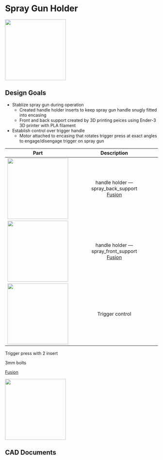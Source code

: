 # Spray Gun Holder
<img src="https://i.imgur.com/Dsu4iA6.jpg" width="200">

## Design Goals
* Stablize spray gun during operation
  * Created handle holder inserts to keep spray gun handle snugly fitted into encasing
  * Front and back support created by 3D printing peices using Ender-3 3D printer with PLA filament
* Establish control over trigger handle
  * Motor attached to encasing that rotates trigger press at exact angles to engage/disengage trigger on spray gun

| Part | Description |
| :--: | :--: |
<img src="https://imgur.com/gK6uO00.jpg" width="200"> | handle holder — spray_back_support <br/> [Fusion](https://a360.co/32H2Jmt)
<img src="https://imgur.com/bFa2jcc.jpg" width="200"> | handle holder — spray_front_support <br/> [Fusion](https://a360.co/2NJBYti)
<img src="https://imgur.com/PLCjnaO.jpg" width="200"> | Trigger control

Trigger press with 2 insert

3mm bolts

[Fusion](https://a360.co/2qdF6o9)

<img src="https://imgur.com/4iCIMp8.jpg" width="200">











## CAD Documents
